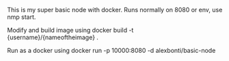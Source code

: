 This is my super basic node with docker. 
Runs normally on 8080 or env, use nmp start.

Modify and build image using
docker build -t {username}/{nameoftheimage} .

Run as a docker using 
docker run -p 10000:8080 -d alexbonti/basic-node
